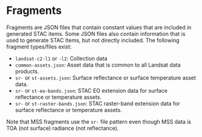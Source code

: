 # Fragments

Fragments are JSON files that contain constant values that are included in generated STAC items. Some JSON files also contain information that is used to generate STAC Items, but not directly included. The following fragment types/files exist:

- `landsat-c2-l1` or `-l2`: Collection data
- `common-assets.json`: Asset data that is common to all Landsat data products.
- `sr-` or `st-assets.json`: Surface reflectance or surface temperature asset data.
- `sr-` or `st-eo-bands.json`: STAC EO extension data for surface reflectance or temperature assets.
- `sr-` or `st-raster-bands.json`: STAC raster-band extension data for surface reflectance or temperature assets.

Note that MSS fragments use the `sr-` file pattern even though MSS data is TOA (not surface) radiance (not reflectance).
